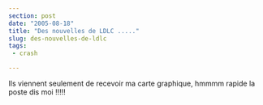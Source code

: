 ```yaml
---
section: post
date: "2005-08-18"
title: "Des nouvelles de LDLC ....."
slug: des-nouvelles-de-ldlc
tags:
 - crash

---
```


Ils viennent seulement de recevoir ma carte graphique, hmmmm rapide la poste dis moi !!!!!

